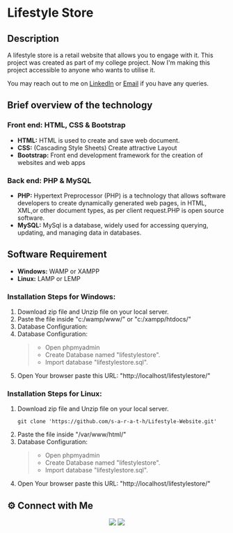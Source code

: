 # Lifestyle Store


## Description 
A lifestyle store is a retail website that allows you to engage with it. This project was created as part of my college project. Now I'm making this project accessible to anyone who wants to utilise it.

You may reach out to me on [LinkedIn](https://www.linkedin.com/in/sarath-p-m/) or [Email](mailto:sarath2375@gmail.com) if you have any queries.



## Brief overview of the technology

### Front end: HTML, CSS & Bootstrap

   - **HTML:** HTML is used to create and save web document. 
   - **CSS:** (Cascading Style Sheets) Create attractive Layout
   - **Bootstrap:** Front end development framework for the creation of websites and web apps 

### Back end: PHP & MySQL

   - **PHP:** Hypertext Preprocessor (PHP) is a technology that allows software developers to create dynamically generated web pages, in HTML, XML,or other document types, as per client request.PHP is open source software.
   - **MySQL:** MySql is a database, widely used for accessing querying, updating, and managing data in databases.



## Software Requirement
- **Windows:** WAMP or XAMPP
- **Linux:** LAMP or LEMP


### Installation Steps for Windows:

   1. Download zip file and Unzip file on your local server.
   2. Paste the file inside "c:/wamp/www/" or "c:/xampp/htdocs/"
   3. Database Configuration:
   3. Database Configuration:
   	    > - Open phpmyadmin
   	    > - Create Database named "lifestylestore".
   	    > - Import database "lifestylestore.sql".
   4. Open Your browser paste this URL: "http://localhost/lifestylestore/"

### Installation Steps for Linux:

   1. Download zip file and Unzip file on your local server.
        ```
        git clone 'https://github.com/s-a-r-a-t-h/Lifestyle-Website.git'
        ```
   2. Paste the file inside "/var/www/html/"
   3. Database Configuration:
   	    > - Open phpmyadmin
   	    > - Create Database named "lifestylestore".
   	    > - Import database "lifestylestore.sql".
   4. Open Your browser paste this URL: "http://localhost/lifestylestore/"



## ⚙️ Connect with Me

<p align="center">
<a href="mailto:sarath2375@gmail.com"><img src="https://img.shields.io/badge/Gmail-D14836?style=for-the-badge&logo=gmail&logoColor=white"/></a>
<a href="https://www.linkedin.com/in/sarath-p-m/"><img src="https://img.shields.io/badge/LinkedIn-0077B5?style=for-the-badge&logo=linkedin&logoColor=white"/></a>
</p>
